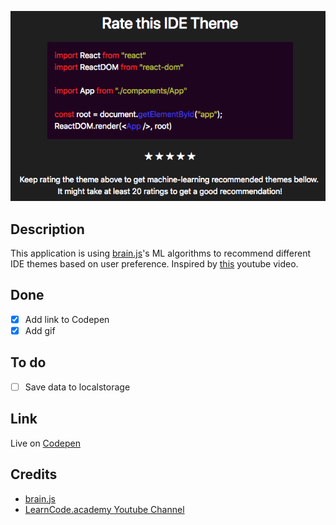 ![IDE Theme Recommendation Using ML](./example.png)

## Description
This application is using [brain.js](https://github.com/BrainJS)'s ML algorithms to recommend different IDE themes based on user preference. Inspired by [this](https://www.youtube.com/channel/UCVTlvUkGslCV_h-nSAId8Sw) youtube video.

## Done
- [x] Add link to Codepen
- [x] Add gif

## To do
- [ ] Save data to localstorage

## Link
Live on [Codepen](https://codepen.io/FlorinPop17/full/MVPGGy)

## Credits
- [brain.js](https://github.com/BrainJS)
- [LearnCode.academy Youtube Channel](https://www.youtube.com/channel/UCVTlvUkGslCV_h-nSAId8Sw)